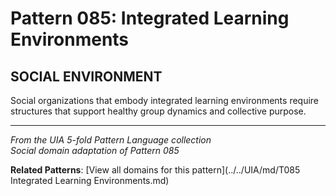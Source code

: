 # Pattern 085: Integrated Learning Environments

## SOCIAL ENVIRONMENT

Social organizations that embody integrated learning environments require structures that support healthy group dynamics and collective purpose.

---

*From the UIA 5-fold Pattern Language collection*  
*Social domain adaptation of Pattern 085*

**Related Patterns**: [View all domains for this pattern](../../UIA/md/T085 Integrated Learning Environments.md)